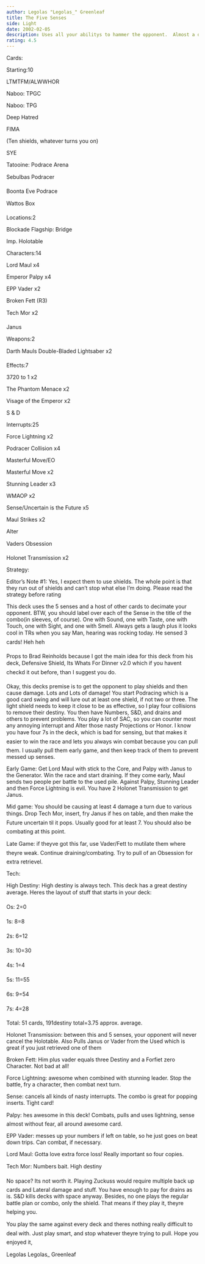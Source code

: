 ```yaml
---
author: Legolas "Legolas_" Greenleaf
title: The Five Senses
side: Light
date: 2002-02-05
description: Uses all your abilitys to hammer the opponent.  Almost a dark version of Bard Reinhold’s FreedomCon deck. (You dah man!)
rating: 4.5
---
```

Cards: 

Starting:10
LTMTFM/ALWWHOR
Naboo: TPGC
Naboo: TPG
Deep Hatred
FIMA
(Ten shields, whatever turns you on)
SYE
Tatooine: Podrace Arena
Sebulbas Podracer
Boonta Eve Podrace
Wattos Box

Locations:2
Blockade Flagship: Bridge
Imp. Holotable

Characters:14
Lord Maul x4
Emperor Palpy x4
EPP Vader x2
Broken Fett (R3)
Tech Mor x2
Janus

Weapons:2
Darth Mauls Double-Bladed Lightsaber x2

Effects:7
3720 to 1 x2
The Phantom Menace x2
Visage of the Emperor x2
S & D

Interrupts:25
Force Lightning x2
Podracer Collision x4
Masterful Move/EO 
Masterful Move x2
Stunning Leader x3
WMAOP x2
Sense/Uncertain is the Future x5
Maul Strikes x2
Alter
Vaders Obsession
Holonet Transmission x2 

Strategy: 

Editor’s Note #1: Yes, I expect them to use shields.  The whole point is that they run out of shields and can’t stop what else I’m doing.  Please read the strategy before rating

This deck uses the 5 senses and a host of other cards to decimate your opponent.  BTW, you should label over each of the Sense in the title of the combo(in sleeves, of course).  One with Sound, one with Taste, one with Touch, one with Sight, and one with Smell.  Always gets a laugh plus it looks cool in TRs when you say Man, hearing was rocking today.  He sensed 3 cards!  Heh heh

Props to Brad Reinholds because I got the main idea for this deck from his deck, Defensive Shield, Its Whats For Dinner v2.0 which if you havent checkd it out before, than I suggest you do.

Okay, this decks premise is to get the opponent to play shields and then cause damage.  Lots and Lots of damage!  You start Podracing which is a good card swing and will lure out at least one shield, if not two or three.  The light shield needs to keep it close to be as effective, so I play four collisions to remove their destiny.   You then have Numbers, S&D, and drains and others to prevent problems.  You play a lot of SAC, so you can counter most any annoying interrupt and Alter those nasty Projections or Honor.  I know you have four 7s in the deck, which is bad for sensing, but that makes it easier to win the race and lets you always win combat because you can pull them.  I usually pull them early game, and then keep track of them to prevent messed up senses.
Early Game: Get Lord Maul with stick to the Core, and Palpy with Janus to the Generator.  Win the race and start draining.  If they come early, Maul sends two people per battle to the used pile.  Against Palpy, Stunning Leader and then Force Lightning is evil.  You have 2 Holonet Transmission to get Janus.
Mid game: You should be causing at least 4 damage a turn due to various things.  Drop Tech Mor, insert, fry Janus if hes on table, and then make the Future uncertain til it pops.  Usually good for at least 7.   You should also be combating at this point.
Late Game: if theyve got this far, use Vader/Fett to mutilate them where theyre weak. Continue draining/combating.  Try to pull of an Obsession for extra retrievel.  

Tech:
High Destiny: High destiny is always tech.  This deck has a great destiny average.  Heres the layout of stuff that starts in your deck:

Os: 2=0
1s: 8=8
2s: 6=12
3s: 10=30
4s: 1=4
5s: 11=55
6s: 9=54
7s: 4=28
Total: 51 cards, 191destiny total=3.75 approx. average.

Holonet Transmission: between this and 5 senses, your opponent will never cancel the Holotable.  Also Pulls Janus or Vader from the Used which is great if you just retrieved one of them

Broken Fett: Him plus vader equals three Destiny and a Forfiet zero Character. Not bad at all!

Force Lightning: awesome when combined with stunning leader.  Stop the battle, fry a character, then combat next turn.

Sense: cancels all kinds of nasty interrupts.  The combo is great for popping inserts.  Tight card!

Palpy:  hes awesome in this deck!  Combats, pulls and uses lightning, sense almost without fear, all around awesome card.

EPP Vader: messes up your numbers if left on table, so he just goes on beat down trips.  Can combat, if necessary.
Lord Maul: Gotta love extra force loss!  Really important so four copies.

Tech Mor: Numbers bait.  High destiny

No space?  Its not worth it.  Playing Zuckuss would require multiple back up cards and Lateral damage and stuff.  You have enough to pay for drains as is.  S&D kills decks with space anyway.  Besides, no one plays the regular battle plan or combo, only the shield.  That means if they play it, theyre helping you.  

You play the same against every deck and theres nothing really difficult to deal with.  Just play smart, and stop whatever theyre trying to pull.  Hope you enjoyed it,

Legolas Legolas_ Greenleaf 
